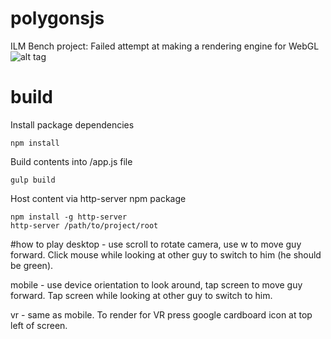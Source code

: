 # polygonsjs
ILM Bench project: Failed attempt at making a rendering engine for WebGL
![alt tag](https://raw.githubusercontent.com/zackpudil/polygonsjs/master/screenshot.png)

# build

Install package dependencies
```
npm install
```

Build contents into /app.js file
```
gulp build
```

Host content via http-server npm package
```
npm install -g http-server
http-server /path/to/project/root
```

#how to play
desktop - use scroll to rotate camera, use w to move guy forward.  Click mouse while looking at other guy to switch to him (he should be green).

mobile - use device orientation to look around, tap screen to move guy forward.  Tap screen while looking at other guy to switch to him.

vr - same as mobile.  To render for VR press google cardboard icon at top left of screen.
